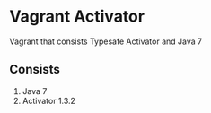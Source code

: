 # Vagrant Activator
Vagrant that consists Typesafe Activator and Java 7

## Consists
1. Java 7
2. Activator 1.3.2
